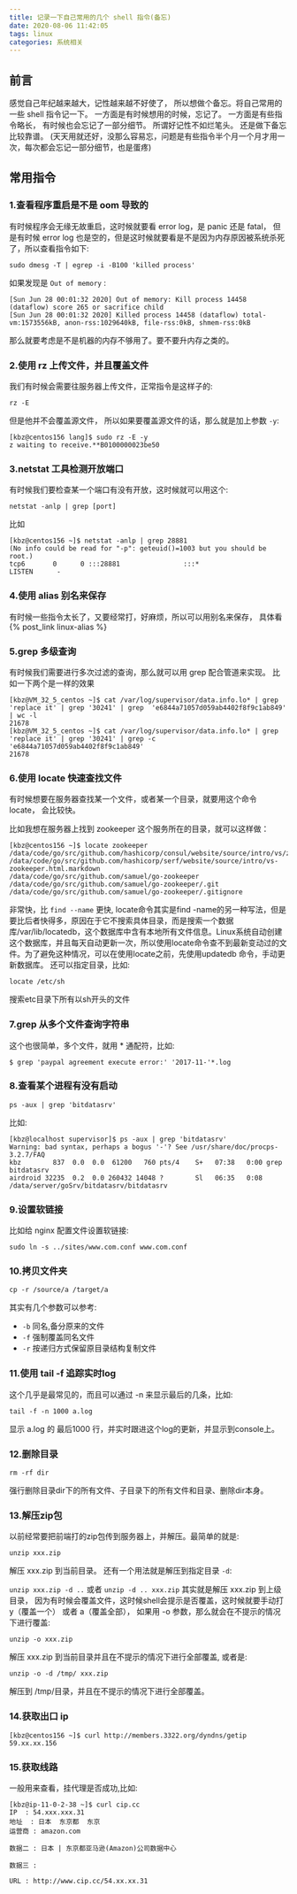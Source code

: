 ```yaml
---
title: 记录一下自己常用的几个 shell 指令(备忘)
date: 2020-08-06 11:42:05
tags: linux
categories: 系统相关
---
```

## 前言
感觉自己年纪越来越大，记性越来越不好使了， 所以想做个备忘。将自己常用的一些 shell 指令记一下。 一方面是有时候想用的时候，忘记了。 一方面是有些指令略长， 有时候也会忘记了一部分细节。 所谓好记性不如烂笔头。 还是做下备忘比较靠谱。 (天天用就还好，没那么容易忘，问题是有些指令半个月一个月才用一次，每次都会忘记一部分细节，也是蛋疼)

## 常用指令
### 1.查看程序重启是不是 oom 导致的
有时候程序会无缘无故重启，这时候就要看 error log，是 panic 还是 fatal， 但是有时候 error log 也是空的，但是这时候就要看是不是因为内存原因被系统杀死了，所以查看指令如下:
<!--more-->
```text
sudo dmesg -T | egrep -i -B100 'killed process'
```
如果发现是 `Out of memory` :
```text
[Sun Jun 28 00:01:32 2020] Out of memory: Kill process 14458 (dataflow) score 265 or sacrifice child
[Sun Jun 28 00:01:32 2020] Killed process 14458 (dataflow) total-vm:1573556kB, anon-rss:1029640kB, file-rss:0kB, shmem-rss:0kB
```
那么就要考虑是不是机器的内存不够用了。要不要升内存之类的。

### 2.使用 rz 上传文件，并且覆盖文件
我们有时候会需要往服务器上传文件，正常指令是这样子的:
```text
rz -E
```
但是他并不会覆盖源文件， 所以如果要覆盖源文件的话，那么就是加上参数 `-y`:
```text
[kbz@centos156 lang]$ sudo rz -E -y
z waiting to receive.**B0100000023be50
```

### 3.netstat 工具检测开放端口
有时候我们要检查某一个端口有没有开放，这时候就可以用这个:
```text
netstat -anlp | grep [port]
```
比如
```text
[kbz@centos156 ~]$ netstat -anlp | grep 28881
(No info could be read for "-p": geteuid()=1003 but you should be root.)
tcp6       0      0 :::28881                :::*                    LISTEN      -    
```

### 4.使用 alias 别名来保存
有时候一些指令太长了，又要经常打，好麻烦，所以可以用别名来保存， 具体看 {% post_link linux-alias %}

### 5.grep 多级查询
有时候我们需要进行多次过滤的查询，那么就可以用 grep 配合管道来实现。 比如一下两个是一样的效果
```text
[kbz@VM_32_5_centos ~]$ cat /var/log/supervisor/data.info.lo* | grep 'replace it' | grep '30241' | grep  'e6844a71057d059ab4402f8f9c1ab849' | wc -l
21678
[kbz@VM_32_5_centos ~]$ cat /var/log/supervisor/data.info.lo* | grep 'replace it' | grep '30241' | grep -c 'e6844a71057d059ab4402f8f9c1ab849'
21678
```

### 6.使用 locate 快速查找文件
有时候想要在服务器查找某一个文件，或者某一个目录，就要用这个命令 locate， 会比较快。

比如我想在服务器上找到 zookeeper 这个服务所在的目录，就可以这样做：

```text
[kbz@centos156 ~]$ locate zookeeper
/data/code/go/src/github.com/hashicorp/consul/website/source/intro/vs/zookeeper.html.markdown
/data/code/go/src/github.com/hashicorp/serf/website/source/intro/vs-zookeeper.html.markdown
/data/code/go/src/github.com/samuel/go-zookeeper
/data/code/go/src/github.com/samuel/go-zookeeper/.git
/data/code/go/src/github.com/samuel/go-zookeeper/.gitignore
```
非常快，比 `find --name` 更快,  locate命令其实是find -name的另一种写法，但是要比后者快得多，原因在于它不搜索具体目录，而是搜索一个数据库/var/lib/locatedb，这个数据库中含有本地所有文件信息。Linux系统自动创建这个数据库，并且每天自动更新一次，所以使用locate命令查不到最新变动过的文件。为了避免这种情况，可以在使用locate之前，先使用updatedb 命令，手动更新数据库。 还可以指定目录，比如:
```text
locate /etc/sh
```
搜索etc目录下所有以sh开头的文件

### 7.grep 从多个文件查询字符串
这个也很简单，多个文件，就用 * 通配符，比如:
```text
$ grep 'paypal agreement execute error:' '2017-11-'*.log
```

### 8.查看某个进程有没有启动
```text
ps -aux | grep 'bitdatasrv'
```
比如:
```text
[kbz@localhost supervisor]$ ps -aux | grep 'bitdatasrv'
Warning: bad syntax, perhaps a bogus '-'? See /usr/share/doc/procps-3.2.7/FAQ
kbz        837  0.0  0.0  61200   760 pts/4    S+   07:38   0:00 grep bitdatasrv
airdroid 32235  0.2  0.0 260432 14048 ?        Sl   06:35   0:08 /data/server/goSrv/bitdatasrv/bitdatasrv
```

### 9.设置软链接
比如给 nginx 配置文件设置软链接:
```text
sudo ln -s ../sites/www.com.conf www.com.conf
```


### 10.拷贝文件夹
```text
cp -r /source/a /target/a
```
其实有几个参数可以参考:
- `-b` 同名,备分原来的文件
- `-f` 强制覆盖同名文件
- `-r` 按递归方式保留原目录结构复制文件

### 11.使用 tail -f 追踪实时log
这个几乎是最常见的，而且可以通过 -n 来显示最后的几条，比如:
```text
tail -f -n 1000 a.log
```
显示 a.log 的 最后1000 行，并实时跟进这个log的更新，并显示到console上。

### 12.删除目录
```text
rm -rf dir
```
强行删除目录dir下的所有文件、子目录下的所有文件和目录、删除dir本身。

### 13.解压zip包
以前经常要把前端打的zip包传到服务器上，并解压。最简单的就是:
```text
unzip xxx.zip
```
解压 xxx.zip 到当前目录。 还有一个用法就是解压到指定目录 `-d`:

`unzip xxx.zip -d ..`   或者  `unzip -d .. xxx.zip`  其实就是解压 xxx.zip 到上级目录， 因为有时候会覆盖文件，这时候shell会提示是否覆盖，这时候就要手动打 y（覆盖一个） 或者 a（覆盖全部）， 如果用 -o 参数，那么就会在不提示的情况下进行覆盖:
```text
unzip -o xxx.zip
```
解压 xxx.zip 到当前目录并且在不提示的情况下进行全部覆盖, 或者是:
```text
unzip -o -d /tmp/ xxx.zip
```
解压到 /tmp/目录，并且在不提示的情况下进行全部覆盖。

### 14.获取出口 ip
```text
[kbz@centos156 ~]$ curl http://members.3322.org/dyndns/getip
59.xx.xx.156
```

### 15.获取线路
一般用来查看，挂代理是否成功,比如: 
```text
[kbz@ip-11-0-2-38 ~]$ curl cip.cc
IP	: 54.xxx.xxx.31
地址	: 日本  东京都  东京
运营商	: amazon.com

数据二	: 日本 | 东京都亚马逊(Amazon)公司数据中心

数据三	: 

URL	: http://www.cip.cc/54.xx.xx.31
```


